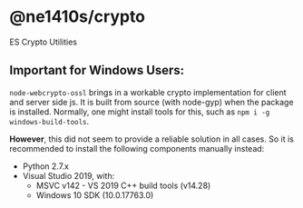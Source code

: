 # @ne1410s/crypto

ES Crypto Utilities

## Important for Windows Users:

`node-webcrypto-ossl` brings in a workable crypto implementation for client and server side js. It is built from source (with node-gyp) when the package is installed. Normally, one might install tools for this, such as `npm i -g windows-build-tools`.

**However**, this did not seem to provide a reliable solution in all cases. So it is recommended to install the following components manually instead:

- Python 2.7.x
- Visual Studio 2019, with:
  - MSVC v142 - VS 2019 C++ build tools (v14.28)
  - Windows 10 SDK (10.0.17763.0)
